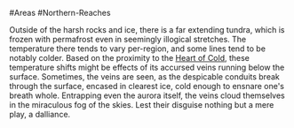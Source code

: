---
---

\#Areas #Northern-Reaches 

Outside of the harsh rocks and ice, there is a far extending tundra, which is frozen with permafrost even in seemingly illogical stretches. The temperature there tends to vary per-region, and some lines tend to be notably colder. Based on the proximity to the [Heart of Cold](..\..\..\..\..\..\Beings\Heart%20of%20Cold.md), these temperature shifts might be effects of its accursed veins running below the surface.
Sometimes, the veins are seen, as the despicable conduits break through the surface, encased in clearest ice, cold enough to ensnare one's breath whole. 
Entrapping even the aurora itself, the veins cloud themselves in the miraculous fog of the skies. Lest their disguise nothing but a mere play, a dalliance. 
